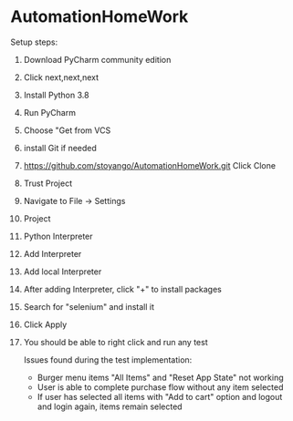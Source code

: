 # AutomationHomeWork
Setup steps:
1. Download PyCharm community edition
2. Click next,next,next
3. Install Python 3.8
4. Run PyCharm
5. Choose "Get from VCS
6. install Git if needed
7. https://github.com/stoyango/AutomationHomeWork.git Click Clone
8. Trust Project
9. Navigate to File -> Settings
10. Project
11. Python Interpreter
12. Add Interpreter
13. Add local Interpreter
14. After adding Interpreter, click "+" to install packages
15. Search for "selenium" and install it
16. Click Apply
17. You should be able to right click and run any test

    Issues found during the test implementation:
    - Burger menu items "All Items" and "Reset App State" not working
    - User is able to complete purchase flow without any item selected
    - If user has selected all items with "Add to cart" option and logout and login again, items remain selected
      
